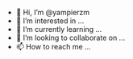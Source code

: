 - 👋 Hi, I’m @yampierzm
- 👀 I’m interested in ...
- 🌱 I’m currently learning ...
- 💞️ I’m looking to collaborate on ...
- 📫 How to reach me ...

<!---
yampierzm/yampierzm is a ✨ special ✨ repository because its `README.md` (this file) appears on your GitHub profile.
You can click the Preview link to take a look at your changes.
--->
